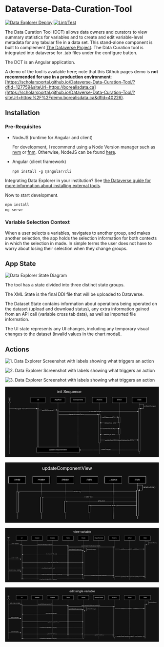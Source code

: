 # Dataverse-Data-Curation-Tool

[![Data Explorer Deploy](https://github.com/scholarsportal/Dataverse-Data-Curation-Tool/actions/workflows/static.yml/badge.svg)](https://github.com/scholarsportal/Dataverse-Data-Curation-Tool/actions/workflows/static.yml)
[![Lint/Test](https://github.com/scholarsportal/Dataverse-Data-Curation-Tool/actions/workflows/node.js.yml/badge.svg)](https://github.com/scholarsportal/Dataverse-Data-Curation-Tool/actions/workflows/node.js.yml)

The Data Curation Tool (DCT) allows data owners and curators to view summary statistics for variables and to create and edit variable-level metadata for any tabular file in a data set. This stand-alone component is built to complement [The Dataverse Project](http://dataverse.org/). The Data Curation tool is integrated into dataverse for .tab files under the configure button.

The DCT is an Angular application.

A demo of the tool is available here; note that this Github pages demo is **not recommended for use in a production environment**: [https://scholarsportal.github.io/Dataverse-Data-Curation-Tool/?dfId=127759&siteUrl=https://borealisdata.ca](https://scholarsportal.github.io/Dataverse-Data-Curation-Tool/?siteUrl=https:%2F%2Fdemo.borealisdata.ca&dfId=40226).

## Installation

### Pre-Requisites

- NodeJS (runtime for Angular and client)

  For development, I recommend using a Node Version manager such as [nvm](https://github.com/creationix/nvm) or [fnm](https://github.com/Schniz/fnm). Otherwise, NodeJS can be found [here](https://nodejs.org/en/download).
- Angular (client framework)

  ```npm install -g @angular/cli```

Integrating Data Explorer in your institution? See [the Dataverse guide for more information about installing external tools](http://guides.dataverse.org/en/latest/installation/external-tools.html).

Now to start development.

```sh
npm install
ng serve
```

### Variable Selection Context

When a user selects a variables, navigates to another group, and makes another selection, the app holds the selection information for both contexts in which the selection in made. In simple terms the user does not have to worry about losing their selection when they change groups.


## App State

![Data Explorer State Diagram](https://github.com/scholarsportal/Dataverse-Data-Curation-Tool/assets/44186742/150d423b-b520-41b8-a908-6586d7aa1084)

The tool has a state divided into three distinct state groups. 

The XML State is the final DDI file that will be uploaded to Dataverse.

The Dataset State contains information about operations being operated on the dataset (upload and download status), any extra information gained from an API call (variable cross tab data), as well as imported file information.

The UI state represents any UI changes, including any temporary visual changes to the dataset (invalid values in the chart modal). 

## Actions

![1. Data Explorer Screenshot with labels showing what triggers an action](https://github.com/scholarsportal/Dataverse-Data-Curation-Tool/assets/44186742/ad32a66e-caab-4c40-894e-8b103f3779a2)

![2. Data Explorer Screenshot with labels showing what triggers an action](https://github.com/scholarsportal/Dataverse-Data-Curation-Tool/assets/44186742/2348e3bb-ed50-4868-9326-d4bc49998665)

![3. Data Explorer Screenshot with labels showing what triggers an action](https://github.com/scholarsportal/Dataverse-Data-Curation-Tool/assets/44186742/74f97864-5673-4959-aacc-68927df80cd5)

![Data Curation Tool Launch Activity Diagram](https://github.com/scholarsportal/Dataverse-Data-Curation-Tool/blob/nana-dev/documentation/img/Init%20Sequence%20Diagram.jpg?raw=true 'Launch Activity Diagram')

![Update Component View Reference](https://github.com/scholarsportal/Dataverse-Data-Curation-Tool/blob/nana-dev/documentation/img/Update%20Component%20View.jpg?raw=true 'Update Component View Reference')

![View Variable](https://github.com/scholarsportal/Dataverse-Data-Curation-Tool/blob/nana-dev/documentation/img/View%20Variable.jpg?raw=true 'View Variable Sequence Diagram')

![Edit Single Variable](https://github.com/scholarsportal/Dataverse-Data-Curation-Tool/blob/nana-dev/documentation/img/Edit%20Single%20Variable.jpg?raw=true 'Edit Single Variable Sequence Diagram')
